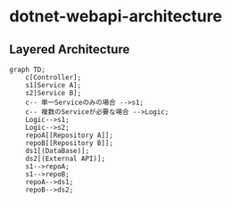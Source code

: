 # dotnet-webapi-architecture

## Layered Architecture

```mermaid
graph TD;
    c[Controller];
    s1[Service A];
    s2[Service B];
    c-- 単一Serviceのみの場合 -->s1;
    c-- 複数のServiceが必要な場合 -->Logic;
    Logic-->s1;
    Logic-->s2;
    repoA[[Repository A]];
    repoB[[Repository B]];
    ds1[(DataBase)];
    ds2[(External API)];
    s1-->repoA;
    s1-->repoB;
    repoA-->ds1;
    repoB-->ds2;
```

